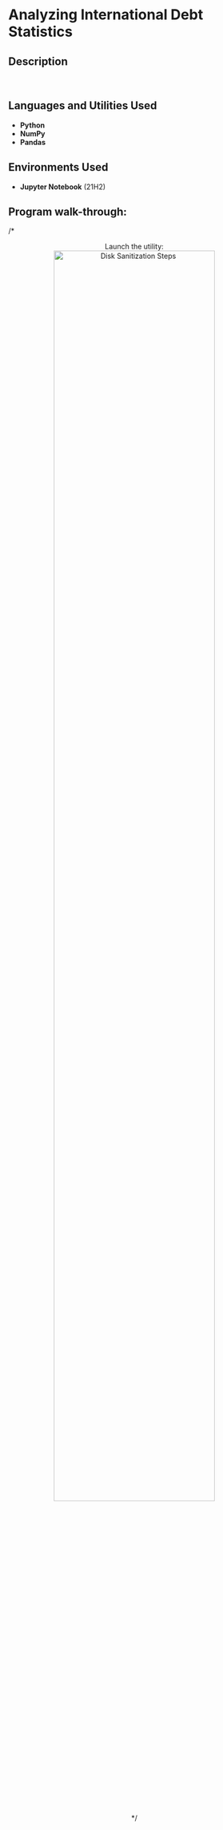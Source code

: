 <h1>Analyzing International Debt Statistics</h1>

 

<h2>Description</h2>
<br />


<h2>Languages and Utilities Used</h2>

- <b>Python</b> 
- <b>NumPy</b>
- <b>Pandas</b>

<h2>Environments Used </h2>

- <b>Jupyter Notebook</b> (21H2)

<h2>Program walk-through:</h2>

/* <p align="center">
Launch the utility: <br/>
<img src="https://i.imgur.com/62TgaWL.png" height="80%" width="80%" alt="Disk Sanitization Steps"/>
<br /> */

